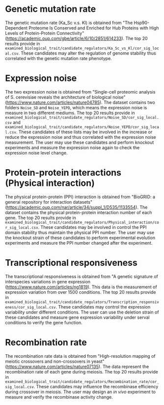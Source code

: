 # Genetic mutation rate
The genetic mutation rate (Ka_Sc v.s. Kl) is obtained from "The Hsp90-Dependent Proteome Is Conserved and Enriched for Hub Proteins with High Levels of Protein-Protein Connectivity" (https://academic.oup.com/gbe/article/6/10/2851/614233). The top 20 results provide in `examined_biological_trait/candidate_regulators/Ka_Sc_vs_Kl/cor_sig_local.csv`. These candidates may alter the regulation of genome stability thus correlated with the genetic mutation rate phenotype.

# Expression noise
The two expression noise is obtained from "Single-cell proteomic analysis of S. cerevisiae reveals the architecture of biological noise" (https://www.nature.com/articles/nature04785). The dataset contains two folders `Noise_SD` and `Noise_YEPD`, which means the expression noise is measure in two different mediums. The top 20 results provide in `examined_biological_trait/candidate_regulators/Noise_SD/cor_sig_local.csv` and `examined_biological_trait/candidate_regulators/Noise_YEPD/cor_sig_local.csv`. These candidates of these lists may be involved in the increase or reduce the expression noise and thus correlated with the expression noise measurement. The user may use these candidates and perform knockout experiments and measure the expression noise again to check the expression noise level change.

# Protein-protein interactions (Physical interaction)
The physical protein-protein (PPI) interaction is obtained from "BioGRID: a general repository for interaction datasets" (https://academic.oup.com/nar/article/34/suppl_1/D535/1133554). The dataset contains the physical protein-protein interaction number of each gene. The top 20 results provide in `examined_biological_trait/candidate_regulators/Physical_interaction/cor_sig_local.csv`. These candidates may be involved in control the PPI domain stability thus maintain the physical PPI number. The user may use the knockout strain of these candidates to perform experimental evolution experiments and measure the PPI number changed after the experiment.

# Transcriptional responsiveness
The transcriptional responsiveness is obtained from "A genetic signature of interspecies variations in gene expression (https://www.nature.com/articles/ng1819). This data is the measurement of expression variation from over 1500 conditions. The top 20 results provide in `examined_biological_trait/candidate_regulators/Transcription_responsiveness/cor_sig_local.csv`. These candidates may control the expression variability under different conditions. The user can use the deletion strain of these candidates and measure gene expression variability under serval conditions to verify the gene function.

# Recombination rate
The recombination rate data is obtained from "High-resolution mapping of meiotic crossovers and non-crossovers in yeast" (https://www.nature.com/articles/nature07135). The data represent the recombination rate of each gene during meiosis. The top 20 results provide in `examined_biological_trait/candidate_regulators/Recombination_rate/cor_sig_local.csv`. These candidates may influence the recombinase efficiency during crossover in meiosis. The user may design an *in vivo* experiment to measure and verify the recombinase activity change.
